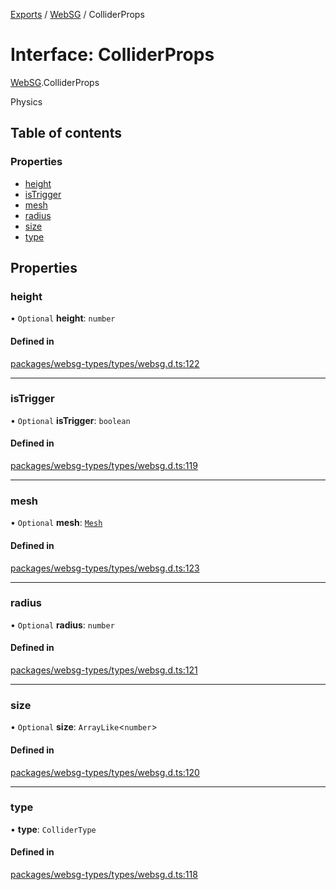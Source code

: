 [Exports](../modules.md) / [WebSG](../modules/websg) / ColliderProps

# Interface: ColliderProps

[WebSG](../modules/WebSG.md).ColliderProps

Physics

## Table of contents

### Properties

- [height](WebSG.ColliderProps.md#height)
- [isTrigger](WebSG.ColliderProps.md#istrigger)
- [mesh](WebSG.ColliderProps.md#mesh)
- [radius](WebSG.ColliderProps.md#radius)
- [size](WebSG.ColliderProps.md#size)
- [type](WebSG.ColliderProps.md#type)

## Properties

### height

• `Optional` **height**: `number`

#### Defined in

[packages/websg-types/types/websg.d.ts:122](https://github.com/matrix-org/thirdroom/blob/1005fb3d/packages/websg-types/types/websg.d.ts#L122)

---

### isTrigger

• `Optional` **isTrigger**: `boolean`

#### Defined in

[packages/websg-types/types/websg.d.ts:119](https://github.com/matrix-org/thirdroom/blob/1005fb3d/packages/websg-types/types/websg.d.ts#L119)

---

### mesh

• `Optional` **mesh**: [`Mesh`](../classes/WebSG.Mesh.md)

#### Defined in

[packages/websg-types/types/websg.d.ts:123](https://github.com/matrix-org/thirdroom/blob/1005fb3d/packages/websg-types/types/websg.d.ts#L123)

---

### radius

• `Optional` **radius**: `number`

#### Defined in

[packages/websg-types/types/websg.d.ts:121](https://github.com/matrix-org/thirdroom/blob/1005fb3d/packages/websg-types/types/websg.d.ts#L121)

---

### size

• `Optional` **size**: `ArrayLike`<`number`\>

#### Defined in

[packages/websg-types/types/websg.d.ts:120](https://github.com/matrix-org/thirdroom/blob/1005fb3d/packages/websg-types/types/websg.d.ts#L120)

---

### type

• **type**: `ColliderType`

#### Defined in

[packages/websg-types/types/websg.d.ts:118](https://github.com/matrix-org/thirdroom/blob/1005fb3d/packages/websg-types/types/websg.d.ts#L118)
